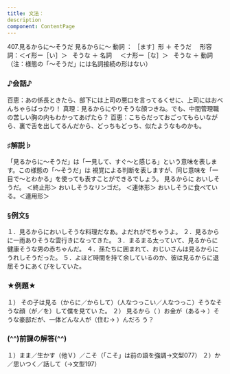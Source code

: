 ```yaml
---
title: 文法：
description
component: ContentPage
---
```



407.見るからに～そうだ
見るからに～ 動詞 ： ［ます］形 ＋ そうだ  
  形容詞：＜イ形ー［い］＞   そうな ＋ 名詞
    ＜ナ形ー［な］＞   そうな ＋ 動詞
（注：様態の「～そうだ」には名詞接続の形はない）
### ♪会話♪
百恵：あの係長ときたら、部下には上司の悪口を言ってるくせに、上司にはおべんちゃらばっかり！ 真理：見るからにやりそうな顔つきね。でも、中間管理職の苦しい胸の内もわかってあげたら？ 百恵：こちらだっておごってもらいながら、裏で舌を出してるんだから、どっちもどっち、似たようなものかも。
### ♯解説♭
「見るからに～そうだ」は「一見して、すぐ～と感じる」という意味を表します。この様態の「～そうだ」は
視覚による判断を表しますが、同じ意味を「一目で～とわかる」を使っても表すことができるでしょう。
見るからに おいしそうだ。 ＜終止形＞
おいしそうなリンゴだ。 ＜連体形＞ おいしそうに食べている。＜連用形＞
### §例文§
１．見るからにおいしそうな料理だなあ。よだれがでちゃうよ。
２．見るからに一雨ありそうな雲行きになってきた。
３．まるまる太っていて、見るからに健康そうな男の赤ちゃんだ。
４．孫たちに囲まれて、おじいさんは見るからにうれしそうだった。
５．よほど時間を持て余しているのか、彼は見るからに退屈そうにあくびをしていた。
### ★例題★
１） その子は見る（からに／からして）（人なつっこい／人なつっこ）そうなそうな顔（が／を）して僕を見てい た。
２） 見るから（ ）お金が（ある→ ）そうな豪邸だが、一体どんな人が（住む→ ）んだろ う？
### (^^)前課の解答(^^)
１）まま／生かす（他Ｖ）／こそ（「こそ」は前の語を強調→文型077）
２）か／思いつく／話して（→文型197）
